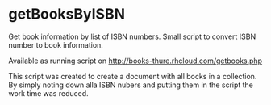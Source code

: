 getBooksByISBN
==============

Get book information by list of ISBN numbers.
Small script to convert ISBN number to book information.

Available as running script on http://books-thure.rhcloud.com/getbooks.php

This script was created to create a document with all bocks in a collection.
By simply noting down alla ISBN nubers and putting them in the script the work time was reduced.

